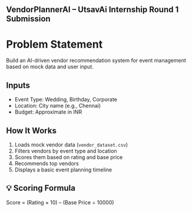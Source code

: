  ## VendorPlannerAI – UtsavAi Internship Round 1 Submission

# Problem Statement
Build an AI-driven vendor recommendation system for event management based on mock data and user input.

## Inputs
- Event Type: Wedding, Birthday, Corporate
- Location: City name (e.g., Chennai)
- Budget: Approximate in INR

##  How It Works
1. Loads mock vendor data (`vendor_dataset.csv`)
2. Filters vendors by event type and location
3. Scores them based on rating and base price
4. Recommends top vendors
5. Displays a basic event planning timeline

## 💡 Scoring Formula
Score = (Rating × 10) – (Base Price ÷ 10000)
